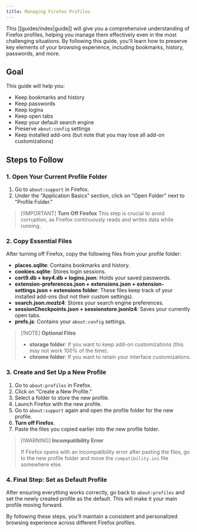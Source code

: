 ```yaml
---
title: Managing Firefox Profiles
---
```


This [[guides/index|guide]]  will give you a comprehensive understanding of Firefox profiles, helping you manage them effectively even in the most challenging situations. By following this guide, you'll learn how to preserve key elements of your browsing experience, including bookmarks, history, passwords, and more.

## Goal

This guide will help you:

- Keep bookmarks and history
- Keep passwords
- Keep logins
- Keep open tabs
- Keep your default search engine
- Preserve `about:config` settings
- Keep installed add-ons (but note that you may lose all add-on customizations)

## Steps to Follow

### 1. Open Your Current Profile Folder


1. Go to `about:support` in Firefox.
2. Under the "Application Basics" section, click on "Open Folder" next to "Profile Folder."

> [!IMPORTANT] **Turn Off Firefox**
> This step is crucial to avoid corruption, as Firefox continuously reads and writes data while running.

### 2. Copy Essential Files

After turning off Firefox, copy the following files from your profile folder:

- **places.sqlite**: Contains bookmarks and history.
- **cookies.sqlite**: Stores login sessions.
- **cert9.db + key4.db + logins.json**: Holds your saved passwords.
- **extension-preferences.json + extensions.json + extension-settings.json + extensions folder**: These files keep track of your installed add-ons (but not their custom settings).
- **search.json.mozlz4**: Stores your search engine preferences.
- **sessionCheckpoints.json + sessionstore.jsonlz4**: Saves your currently open tabs.
- **prefs.js**: Contains your `about:config` settings.

> [!NOTE] **Optional Files**
> 
> - **storage folder**: If you want to keep add-on customizations (this may not work 100% of the time).
> - **chrome folder**: If you want to retain your interface customizations.

### 3. Create and Set Up a New Profile

1. Go to `about:profiles` in Firefox.
2. Click on "Create a New Profile."
3. Select a folder to store the new profile.
4. Launch Firefox with the new profile.
5. Go to `about:support` again and open the profile folder for the new profile.
6. **Turn off Firefox**.
7. Paste the files you copied earlier into the new profile folder.

> [!WARNING] **Incompatibility Error**
> 
> If Firefox opens with an incompatibility error after pasting the files, go to the new profile folder and move the `compatibility.ini` file somewhere else.

### 4. Final Step: Set as Default Profile

 After ensuring everything works correctly, go back to `about:profiles` and set the newly created profile as the default. This will make it your main profile moving forward.

By following these steps, you'll maintain a consistent and personalized browsing experience across different Firefox profiles.